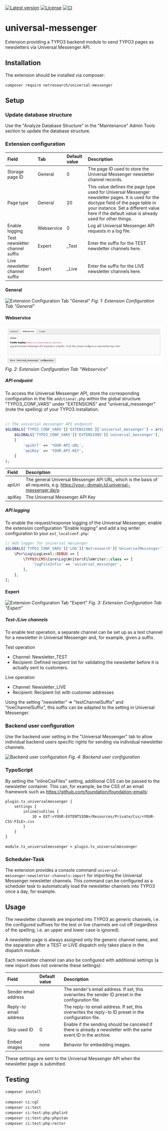 [![Latest version](https://img.shields.io/github/v/release/netresearch/universal-messenger?sort=semver)](https://github.com/netresearch/universal-messenger/releases/latest)
[![License](https://img.shields.io/github/license/netresearch/universal-messenger)](https://github.com/netresearch/universal-messenger/blob/main/LICENSE)
[![CI](https://github.com/netresearch/universal-messenger/actions/workflows/ci.yml/badge.svg)](https://github.com/netresearch/universal-messenger/actions/workflows/ci.yml)

# universal-messenger
Extension providing a TYPO3 backend module to send TYPO3 pages as newsletters via Universal Messenger API. 


## Installation
The extension should be installed via composer:

``composer require netresearch/universal-messenger``


## Setup
### Update database structure
Use the "Analyze Database Structure" in the "Maintenance" Admin Tools section to update the database structure.


### Extension configuration
| Field                          | Tab        | Default value | Description                                                                                                                                                                                                                            |
|:-------------------------------|:-----------|:--------------|:---------------------------------------------------------------------------------------------------------------------------------------------------------------------------------------------------------------------------------------|
| Storage page ID                | General    | 0             | The page ID used to store the Universal Messenger newsletter channel records.                                                                                                                                                          |
| Page type                      | General    | 20            | This value defines the page type used for Universal Messenger newsletter pages. It is used for the doctype field of the page table in your instance. Set a different value here if the default value is already used for other things. |
| Enable logging                 | Webservice | 0             | Log all Universal Messenger API requests in a log file.                                                                                                                                                                                |
| Test newsletter channel suffix | Expert     | _Test         | Enter the suffix for the TEST newsletter channels here.                                                                                                                                                                                |
| Live newsletter channel suffix | Expert     | _Live         | Enter the suffix for the LIVE newsletter channels here.                                                                                                                                                                                |

#### General
![Extension Configuration Tab "General"](Documentation/ExtensionConfiguration1.png) 
*Fig. 1: Extension Configuration Tab "General"*


#### Webservice
![Extension Configuration Tab "Webservice"](Documentation/ExtensionConfiguration2.png)
*Fig. 2: Extension Configuration Tab "Webservice"*

##### API endpoint
To access the Universal Messenger API, store the corresponding configuration in the file `additional.php` within the global structure "TYPO3_CONF_VARS" under "EXTENSIONS" and "universal_messenger" (note the spelling) of your TYPO3 installation.

```php

// The universal messenger API endpoint
$GLOBALS['TYPO3_CONF_VARS']['EXTENSIONS']['universal_messenger'] = array_merge(
    $GLOBALS['TYPO3_CONF_VARS']['EXTENSIONS']['universal_messenger'],
    [
        'apiUrl' => 'YOUR-API-URL',
        'apiKey' => 'YOUR-API-KEY',
    ]
);
```

| Field  | Description                                                                                                                       |
|:-------|:----------------------------------------------------------------------------------------------------------------------------------|
| apiUrl | The general Universal Messenger API URL, which is the basis of all requests, e.g. https://your-domain.td.universal-messenger.de/p |
| apiKey | The Universal Messenger API Key                                                                                                   |


##### API logging
To enable the request/response logging of the Universal Messenger, enable the extension configuration "Enable logging"
and add a log writer configuration to your `ext_localconf.php`:

```php
// Add logger for universal messenger
$GLOBALS['TYPO3_CONF_VARS']['LOG']['Netresearch']['UniversalMessenger']['writerConfiguration'] = [
    \Psr\Log\LogLevel::DEBUG => [
        \TYPO3\CMS\Core\Log\Writer\FileWriter::class => [
            'logFileInfix' => 'universal_messenger',
        ],
    ],
];
```

#### Expert
![Extension Configuration Tab "Expert"](Documentation/ExtensionConfiguration3.png)
*Fig. 3: Extension Configuration Tab "Expert"*

##### Test-/Live channels
To enable test operation, a separate channel can be set up as a test channel for a newsletter in
Universal Messenger and, for example, given a suffix.

Test operation
- Channel: Newsletter_TEST
- Recipient: Defined recipient list for validating the newsletter before it is actually sent to customers.

Live operation
- Channel: Newsletter_LIVE
- Recipient: Recipient list with customer addresses

Using the setting "newsletter" => "testChannelSuffix" and "liveChannelSuffix", this suffix can be
adapted to the setting in Universal Messenger.


### Backend user configuration
Use the backend user setting in the "Universal Messenger" tab to allow individual backend users specific rights 
for sending via individual newsletter channels.

![Backend user configuration](Documentation/BackendUserConfiguration.png)
*Fig. 4: Backend user configuration*


### TypoScript
By setting the "inlineCssFiles" setting, additional CSS can be passed to the newsletter container. This can, 
for example, be the CSS of an email framework such as https://github.com/foundation/foundation-emails:

```typo3_typoscript
plugin.tx_universalmessenger {
    settings {
        inlineCssFiles {
            10 = EXT:<YOUR-EXTENTSION>/Resources/Private/Css/<YOUR-CSS-FILE>.css
        }
    }
}

module.tx_universalmessenger < plugin.tx_universalmessenger
```


### Scheduler-Task
The extension provides a console command `universal-messenger:newsletter-channels:import` for importing the
Universal Messenger newsletter channels. This command can be configured as a scheduler task to automatically load the
newsletter channels into TYPO3 once a day, for example.


## Usage
The newsletter channels are imported into TYPO3 as generic channels, i.e. the configured suffixes for the
test or live channels are cut off (regardless of the spelling, i.e. an upper and lower case is ignored).

A newsletter page is always assigned only the generic channel name, and the separation after a TEST or LIVE 
dispatch only takes place in the dispatch module.

Each newsletter channel can also be configured with additional settings (a new import does not overwrite these settings):

| Field                  | Default value | Description                                                                                                      |
|:-----------------------|:--------------|:-----------------------------------------------------------------------------------------------------------------|
| Sender email address   |               | The sender's email address. If set, this overwrites the sender ID preset in the configuration file.              |
| Reply-to email address |               | The reply-to email address. If set, this overwrites the reply-to ID preset in the configuration file.            |
| Skip used ID           | 0             | Enable if the sending should be canceled if there is already a newsletter with the same event ID in the archive. |
| Embed images           | none          | Behavior for embedding images.                                                                                   |

These settings are sent to the Universal Messenger API when the newsletter page is submitted.


## Testing
```bash
composer install

composer ci:cgl
composer ci:test
composer ci:test:php:phplint
composer ci:test:php:phpstan
composer ci:test:php:rector
```
